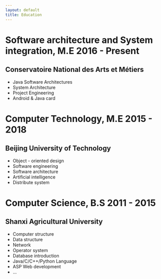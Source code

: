 ```yaml
---
layout: default
title: Education
---
```


# Software architecture and System integration, M.E 2016 - Present
## Conservatoire National des Arts et Métiers

- Java Software Architectures
- System Architecture
- Project Engineering
- Android & Java card

# Computer Technology, M.E 2015 - 2018
## Beijing University of Technology
- Object - oriented design
- Software engineering
- Software architecture
- Artificial intelligence
- Distribute system

# Computer Science, B.S 2011 - 2015
## Shanxi Agricultural University
- Computer structure
- Data structure
- Network
- Operator system
- Database introduction
- Java/C/C++/Python Language
- ASP Web development
- ...
